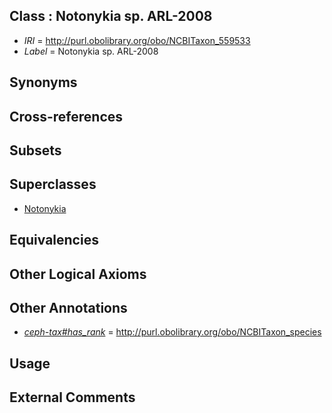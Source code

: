 
## Class : Notonykia sp. ARL-2008

 * *IRI* = http://purl.obolibrary.org/obo/NCBITaxon_559533
 * *Label* = Notonykia sp. ARL-2008

## Synonyms


## Cross-references


## Subsets


## Superclasses

 * [Notonykia](../../NCBITaxon/30/NCBITaxon_559530.md)

## Equivalencies


## Other Logical Axioms


## Other Annotations

 * *[ceph-tax#has_rank](../../ceph-tax#has/nk/ceph-tax#has_rank.md)* = http://purl.obolibrary.org/obo/NCBITaxon_species

## Usage


## External Comments

